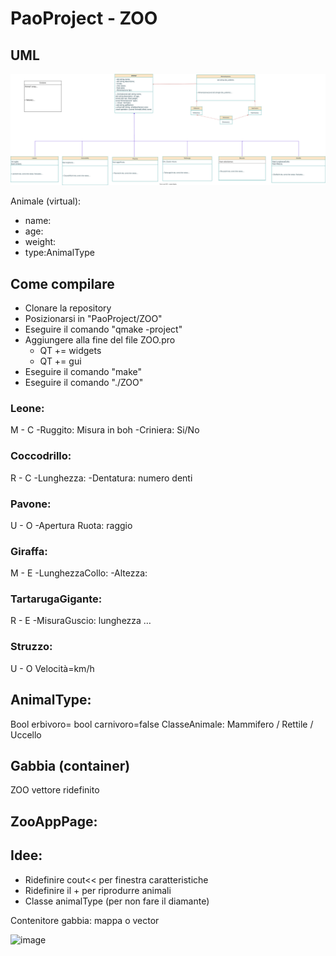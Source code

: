 # PaoProject - ZOO

## UML
![Schema UML](https://github.com/DavidePicc/PaoProject/blob/main/prova.drawio.svg)

Animale (virtual):  
- name:
- age:
- weight:
- type:AnimalType

## Come compilare
- Clonare la repository
- Posizionarsi in "PaoProject/ZOO"
- Eseguire il comando "qmake -project"
- Aggiungere alla fine del file ZOO.pro
    - QT += widgets
    - QT += gui
- Eseguire il comando "make"
- Eseguire il comando "./ZOO"

### Leone:
M - C
-Ruggito: Misura in boh
-Criniera: Si/No


### Coccodrillo:
R - C
-Lunghezza:
-Dentatura: numero denti

### Pavone:
U - O
-Apertura Ruota: raggio


### Giraffa:
M - E
-LunghezzaCollo:
-Altezza:


### TartarugaGigante:
R - E
-MisuraGuscio: lunghezza …


### Struzzo:
U - O
Velocità=km/h

## AnimalType:
Bool erbivoro=
bool carnivoro=false
ClasseAnimale: Mammifero / Rettile / Uccello

## Gabbia (container)
ZOO vettore ridefinito
## ZooAppPage:

## Idee: 
- Ridefinire cout<< per finestra caratteristiche
- Ridefinire il + per riprodurre animali
- Classe animalType (per non fare il diamante)

Contenitore gabbia: mappa o vector


![image](https://github.com/DavidePicc/PaoProject/assets/119404292/f6e9aa38-0a39-40e7-804c-d00eebba90bb)

